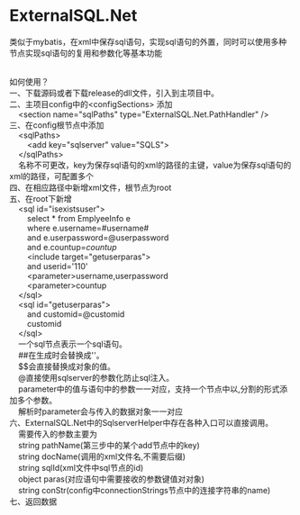 # ExternalSQL.Net
类似于mybatis，在xml中保存sql语句，实现sql语句的外置，同时可以使用多种节点实现sql语句的复用和参数化等基本功能<br/><br/>

如何使用？<br/>
一、下载源码或者下载release的dll文件，引入到主项目中。<br/>
二、主项目config中的&lt;configSections> 添加<br/>
    &nbsp;&nbsp;&nbsp;&nbsp;&lt;section name="sqlPaths" type="ExternalSQL.Net.PathHandler" /><br/>
三、在config根节点<configuration>中添加<br/>
    &nbsp;&nbsp;&nbsp;&nbsp;&lt;sqlPaths><br/>
       &nbsp;&nbsp;&nbsp;&nbsp;&nbsp;&nbsp;&nbsp;&nbsp;&lt;add key="sqlserver" value="SQLS"></add><br/>
    &nbsp;&nbsp;&nbsp;&nbsp;&lt;/sqlPaths><br/>
    &nbsp;&nbsp;&nbsp;&nbsp;<sqlPaths>名称不可更改，key为保存sql语句的xml的路径的主键，value为保存sql语句的xml的路径，可配置多个<br/>
四、在相应路径中新增xml文件，根节点为root<br/>
五、在root下新增<br/>
    &nbsp;&nbsp;&nbsp;&nbsp;&lt;sql id="isexistsuser"><br/>
       &nbsp;&nbsp;&nbsp;&nbsp;&nbsp;&nbsp;&nbsp;&nbsp;select * from EmplyeeInfo e<br/>
       &nbsp;&nbsp;&nbsp;&nbsp;&nbsp;&nbsp;&nbsp;&nbsp;where e.username=#username#<br/>
       &nbsp;&nbsp;&nbsp;&nbsp;&nbsp;&nbsp;&nbsp;&nbsp;and e.userpassword=@userpassword<br/>
       &nbsp;&nbsp;&nbsp;&nbsp;&nbsp;&nbsp;&nbsp;&nbsp;and e.countup=$countup$<br/>
       &nbsp;&nbsp;&nbsp;&nbsp;&nbsp;&nbsp;&nbsp;&nbsp;&lt;include target="getuserparas"></include><br/>
       &nbsp;&nbsp;&nbsp;&nbsp;&nbsp;&nbsp;&nbsp;&nbsp;and userid='110'<br/>
       &nbsp;&nbsp;&nbsp;&nbsp;&nbsp;&nbsp;&nbsp;&nbsp;&lt;parameter>username,userpassword</parameter><br/>
       &nbsp;&nbsp;&nbsp;&nbsp;&nbsp;&nbsp;&nbsp;&nbsp;&lt;parameter>countup</parameter><br/>
    &nbsp;&nbsp;&nbsp;&nbsp;&lt;/sql><br/>
    &nbsp;&nbsp;&nbsp;&nbsp;&lt;sql id="getuserparas"><br/>
       &nbsp;&nbsp;&nbsp;&nbsp;&nbsp;&nbsp;&nbsp;&nbsp;and customid=@customid<br/>
       &nbsp;&nbsp;&nbsp;&nbsp;&nbsp;&nbsp;&nbsp;&nbsp;<parameter>customid</parameter><br/>
    &nbsp;&nbsp;&nbsp;&nbsp;&lt;/sql><br/>
    &nbsp;&nbsp;&nbsp;&nbsp;一个sql节点表示一个sql语句。<br/>
    &nbsp;&nbsp;&nbsp;&nbsp;##在生成时会替换成''。<br/>
    &nbsp;&nbsp;&nbsp;&nbsp;$$会直接替换成对象的值。<br/>
    &nbsp;&nbsp;&nbsp;&nbsp;@直接使用sqlserver的参数化防止sql注入。<br/>
    &nbsp;&nbsp;&nbsp;&nbsp;parameter中的值与语句中的参数一一对应，支持一个节点中以,分割的形式添加多个参数。<br/>
    &nbsp;&nbsp;&nbsp;&nbsp;解析时parameter会与传入的数据对象一一对应<br/>
六、ExternalSQL.Net中的SqlserverHelper中存在各种入口可以直接调用。<br/>
    &nbsp;&nbsp;&nbsp;&nbsp;需要传入的参数主要为<br/>
    &nbsp;&nbsp;&nbsp;&nbsp;string pathName(第三步中的某个add节点中的key)<br/>
    &nbsp;&nbsp;&nbsp;&nbsp;string docName(调用的xml文件名,不需要后缀)<br/>
    &nbsp;&nbsp;&nbsp;&nbsp;string sqlId(xml文件中sql节点的id)<br/>
    &nbsp;&nbsp;&nbsp;&nbsp;object paras(对应语句中需要接收的参数键值对对象)<br/>
    &nbsp;&nbsp;&nbsp;&nbsp;string conStr(config中connectionStrings节点中的连接字符串的name)<br/>
七、返回数据<br/>
